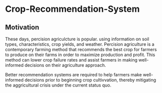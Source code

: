 # Crop-Recommendation-System

## Motivation

These days, percision agriculcture is popular. using information on soil types, characteristics, crop yields, and weather. Percision agriculture is a contemporary farming method that recommends the best crop for farmers to produce on their farms in order to maximize production and profit. This method can lower crop failure rates and assist farmers in making well- informed decisions on their agriculture approach.

Better recommendation systems are required to help farmers make well-informed decisions prior to beginning crop cultivvation, thereby mitigating the aggricultural crisis under the current status quo.

